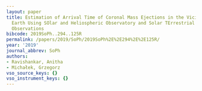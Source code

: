 ```yaml
---
layout: paper
title: Estimation of Arrival Time of Coronal Mass Ejections in the Vicinity of the
  Earth Using SOlar and Heliospheric Observatory and Solar TErrestrial RElations Observatory
  Observations
bibcode: 2019SoPh..294..125R
permalink: /papers/2019/SoPh/2019SoPh%2E%2E294%2E%2E125R/
year: '2019'
journal_abbrev: SoPh
authors:
- Ravishankar, Anitha
- Michałek, Grzegorz
vso_source_keys: {}
vso_instrument_keys: {}
---
```

